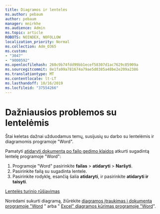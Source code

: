 ```yaml
---
title: Diagramos ir lentelės
ms.author: pebaum
author: pebaum
manager: mnirkhe
ms.audience: Admin
ms.topic: article
ROBOTS: NOINDEX, NOFOLLOW
localization_priority: Normal
ms.collection: Adm_O365
ms.custom:
- "3047"
- "9000592"
ms.openlocfilehash: 260c9b74fdd99bb1ecef58307d1ac7629c05909a
ms.sourcegitcommit: 8e1fa99a781674a79ae5d0385a48be2e209a2386
ms.translationtype: MT
ms.contentlocale: lt-LT
ms.lasthandoff: 10/16/2019
ms.locfileid: "37554266"
---
```

# <a name="common-issues-with-tables"></a>Dažniausios problemos su lentelėmis 

Štai keletas dažnai užduodamus temų, susijusių su darbo su lentelėmis ir diagramomis programoje "Word".

Pamatyti [atidaryti dokumentą po failo gedimo klaidos](https://support.office.com/article/47df9d48-2165-4411-a699-1786ac734bc3) atkurti sugadintą lentelę programoje "Word":

 1. Programoje "Word" pasirinkite **failas** > **atidaryti** > **Naršyti**.
 2. Pasirinkite failą su sugadinta lentele.
 3. Pasirinkite rodyklę, esančią šalia **atidaryti**, ir pasirinkite **atidaryti ir taisyti**.

[Lentelės turinio rūšiavimas](https://support.office.com/article/F8392477-4613-49CD-ABA6-7C2E48F1D91F)

Norėdami sukurti diagramą, žiūrėkite [diagramos įtraukimas į dokumentą programoje "Word](https://support.office.com/article/ff48e3eb-5e04-4368-a39e-20df7c798932) " arba " [Excel" diagramos kūrimas programoje "Word](https://support.office.com/article/11A7D2F0-4487-4A9B-BBC6-D50916CD4A57)".